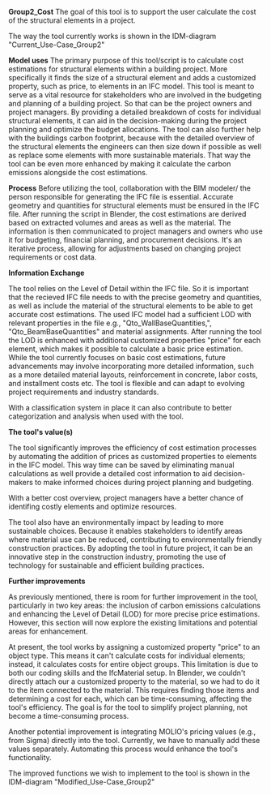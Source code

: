 **Group2_Cost**
The goal of this tool is to support the user calculate the cost of the structural elements in a project.

The way the tool currently works is shown in the IDM-diagram "Current_Use-Case_Group2"

**Model uses**
The primary purpose of this tool/script is to calculate cost estimations for structural elements within a building project. More specifically it finds the size of a structural element and adds a customized property, such as price, to elements in an IFC model. This tool is meant to serve as a vital resource for stakeholders who are involved in the budgeting and planning of a building project. So that can be the project owners and project managers. By providing a detailed breakdown of costs for individual structural elements, it can aid in the decision-making during the project planning and optimize the budget allocations. The tool can also further help with the buildings carbon footprint, because with the detailed overview of the structural elements the engineers can then size down if possible as well as replace some elements with more sustainable materials. That way the tool can be even more enhanced by making it calculate the carbon emissions alongside the cost estimations.

**Process**
Before utilizing the tool, collaboration with the BIM modeler/ the person responsible for generating the IFC file is essential. Accurate geometry and quantities for structural elements must be ensured in the IFC file. After running the script in Blender, the cost estimations are derived based on extracted volumes and areas as well as the material. The information is then communicated to project managers and owners who use it for budgeting, financial planning, and procurement decisions. It's an iterative process, allowing for adjustments based on changing project requirements or cost data.

**Information Exchange**

The tool relies on the Level of Detail within the IFC file. So it is important that the recieved IFC file needs to with the precise geometry and quantities, as well as include the material of the structural elements to be able to get accurate cost estimations. The used IFC model had a sufficient LOD with relevant properties in the file e.g., "Qto_WallBaseQuantities,", "Qto_BeamBaseQuantities" and material assignments. After running the tool the LOD is enhanced with additional customized properties "price" for each element, which makes it possible to calculate a basic price estimation. While the tool currently focuses on basic cost estimations, future advancements may involve incorporating more detailed information, such as a more detailed material layouts, reinforcement in concrete, labor costs, and installment costs etc. The tool is flexible and can adapt to evolving project requirements and industry standards.

With a classification system in place it can also contribute to better categorization and analysis when used with the tool.

**The tool's value(s)**

The tool significantly improves the efficiency of cost estimation processes by automating the addition of prices as customized properties to elements in the IFC model. This way time can be saved by eliminating manual calculations as well provide a detailed cost information to aid decision-makers to make informed choices during project planning and budgeting.

With a better cost overview, project managers have a better chance of identifing costly elements and optimize resources.

The tool also have an environmentally impact by leading to more sustainable choices. Because it enables stakeholders to identify areas where material use can be reduced, contributing to environmentally friendly construction practices. By adopting the tool in future project, it can be an innovative step in the construction industry, promoting the use of technology for sustainable and efficient building practices.

**Further improvements**

As previously mentioned, there is room for further improvement in the tool, particularly in two key areas: the inclusion of carbon emissions calculations and enhancing the Level of Detail (LOD) for more precise price estimations. However, this section will now explore the existing limitations and potential areas for enhancement.

At present, the tool works by assigning a customized property "price" to an object type. This means it can't calculate costs for individual elements; instead, it calculates costs for entire object groups. This limitation is due to both our coding skills and the IfcMaterial setup. In Blender, we couldn't directly attach our a customized property to the material, so we had to do it to the item connected to the material. This requires finding those items and determining a cost for each, which can be time-consuming, affecting the tool's efficiency. The goal is for the tool to simplify project planning, not become a time-consuming process.

Another potential improvement is integrating MOLIO's pricing values (e.g., from Sigma) directly into the tool. Currently, we have to manually add these values separately. Automating this process would enhance the tool's functionality.

The improved functions we wish to implement to the tool is shown in the IDM-diagram "Modified_Use-Case_Group2"
